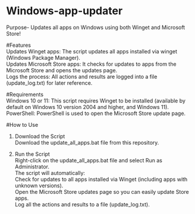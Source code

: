 # Windows-app-updater  
Purpose- Updates all apps on Windows using both Winget and Microsoft Store!  

#Features  
Updates Winget apps: The script updates all apps installed via winget (Windows Package Manager).  
Updates Microsoft Store apps: It checks for updates to apps from the Microsoft Store and opens the updates page.  
Logs the process: All actions and results are logged into a file (update_log.txt) for later reference.  

#Requirements  
Windows 10 or 11: This script requires Winget to be installed (available by default on Windows 10 version 2004 and higher, and Windows 11).  
PowerShell: PowerShell is used to open the Microsoft Store update page.  

#How to Use  
1. Download the Script  
Download the update_all_apps.bat file from this repository.  

2. Run the Script  
Right-click on the update_all_apps.bat file and select Run as Administrator.  
The script will automatically:  
Check for updates to all apps installed via Winget (including apps with unknown versions).  
Open the Microsoft Store updates page so you can easily update Store apps.  
Log all the actions and results to a file (update_log.txt).
